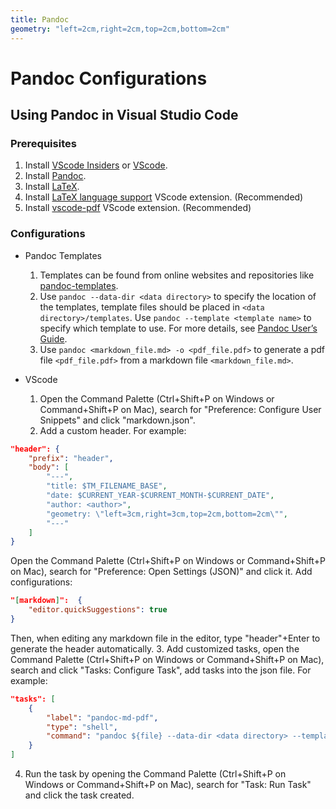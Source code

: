 ```yaml
---
title: Pandoc
geometry: "left=2cm,right=2cm,top=2cm,bottom=2cm"
---
```


# Pandoc Configurations

## Using Pandoc in Visual Studio Code

### Prerequisites

1. Install [VScode Insiders](https://code.visualstudio.com/insiders/) or [VScode](https://code.visualstudio.com/).
2. Install [Pandoc](https://pandoc.org/).
3. Install [LaTeX](https://www.latex-project.org/).
4. Install [LaTeX language support](https://marketplace.visualstudio.com/items?itemName=mathematic.vscode-latex) VScode extension. (Recommended)
5. Install [vscode-pdf](https://marketplace.visualstudio.com/items?itemName=tomoki1207.pdf) VScode extension. (Recommended)

### Configurations

- Pandoc Templates
  1. Templates can be found from online websites and repositories like [pandoc-templates](https://github.com/kjhealy/pandoc-templates).
  2. Use `pandoc --data-dir <data directory>` to specify the location of the templates, template files should be placed in `<data directory>/templates`. Use `pandoc --template <template name>` to specify which template to use. For more details, see [Pandoc User’s Guide](https://pandoc.org/MANUAL.html#option--data-dir).
  3. Use `pandoc <markdown_file.md> -o <pdf_file.pdf>` to generate a pdf file `<pdf_file.pdf>` from a markdown file `<markdown_file.md>`.

- VScode
  1. Open the Command Palette (Ctrl+Shift+P on Windows or Command+Shift+P on Mac), search for "Preference: Configure User Snippets" and click "markdown.json".
  2. Add a custom header. For example:
```json
"header": {
    "prefix": "header",
    "body": [
        "---",
        "title: $TM_FILENAME_BASE",
        "date: $CURRENT_YEAR-$CURRENT_MONTH-$CURRENT_DATE",
        "author: <author>",
        "geometry: \"left=3cm,right=3cm,top=2cm,bottom=2cm\"",
        "---"
    ]
}
```
Open the Command Palette (Ctrl+Shift+P on Windows or Command+Shift+P on Mac), search for "Preference: Open Settings (JSON)" and click it. Add configurations:
```json
"[markdown]":  {
    "editor.quickSuggestions": true
}
```
Then, when editing any markdown file in the editor, type "header"+Enter to generate the header automatically.
  3. Add customized tasks, open the Command Palette (Ctrl+Shift+P on Windows or Command+Shift+P on Mac), search and click "Tasks: Configure Task", add tasks into the json file. For example:
```json
"tasks": [
    {
        "label": "pandoc-md-pdf",
        "type": "shell",
        "command": "pandoc ${file} --data-dir <data directory> --template <template name> -o ${fileBasenameNoExtension}.pdf"
    }
]
```
  4. Run the task by opening the Command Palette (Ctrl+Shift+P on Windows or Command+Shift+P on Mac), search for "Task: Run Task" and click the task created.
